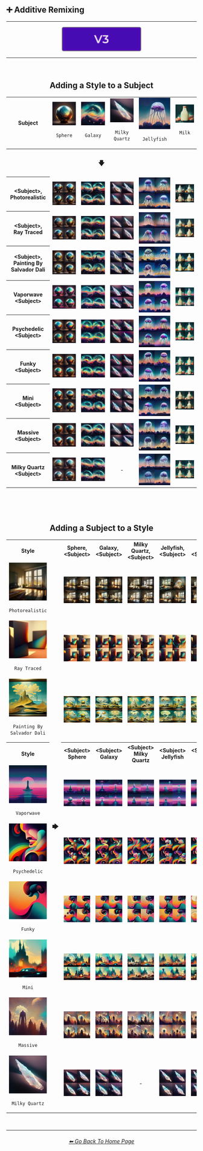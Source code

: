 <h2>➕ Additive Remixing</h2>

<hr><!--------------->

<div align="center">

[<img src="/Images/Repo_Parts/Buttons/Version_Buttons/button_version_V3_active.webp?raw=true" alt="MidJourney V3" height="64" />]()

</div>

<hr>
<br>

<div align="center">

<h2>Adding a Style to a Subject</h2>
<table>
	<tr align=center valign=middle>
		<th>Subject</th>
		<td><img src="/Images/MJ_V3/Comparison_Page_Images/Additive_Remixing/Add_Style/Sphere/Sphere_(1).webp?raw=true" /><p><code>Sphere</code></p></td>
		<td><img src="/Images/MJ_V3/Comparison_Page_Images/Additive_Remixing/Add_Style/Galaxy/Galaxy_(2).webp?raw=true" /><p><code>Galaxy</code></p></td>
		<td><img src="/Images/MJ_V3/Comparison_Page_Images/Additive_Remixing/Add_Style/Milky_Quartz/Milky_Quartz_(1).webp?raw=true" /><p><code>Milky Quartz</code></p></td>
		<td><img src="/Images/MJ_V3/Comparison_Page_Images/Additive_Remixing/Add_Style/Jellyfish/Jellyfish_(4).webp?raw=true" /><p><code>Jellyfish</code></p></td>
		<td><img src="/Images/MJ_V3/Comparison_Page_Images/Additive_Remixing/Add_Style/Milk/Milk_(4).webp?raw=true" /><p><code>Milk</code></p></td>
	</tr>
	<tr align=center valign=middle>
    	<th colspan=6><h3>🡇</h3></th>
  	</tr>
	<tr align=center valign=middle>
		<th>&#60;Subject&#62;, Photorealistic</th>
		<td><img src="/Images/MJ_V3/Comparison_Page_Images/Additive_Remixing/Add_Style/Sphere/Sphere_Photorealistic.webp?raw=true" /></td>
		<td><img src="/Images/MJ_V3/Comparison_Page_Images/Additive_Remixing/Add_Style/Galaxy/Galaxy_Photorealistic.webp?raw=true" /></td>
		<td><img src="/Images/MJ_V3/Comparison_Page_Images/Additive_Remixing/Add_Style/Milky_Quartz/Milky_Quartz_Photorealistic.webp?raw=true" /></td>
		<td><img src="/Images/MJ_V3/Comparison_Page_Images/Additive_Remixing/Add_Style/Jellyfish/Jellyfish_Photorealistic.webp?raw=true" /></td>
		<td><img src="/Images/MJ_V3/Comparison_Page_Images/Additive_Remixing/Add_Style/Milk/Milk_Photorealistic.webp?raw=true" /></td>
	</tr>
	<tr align=center valign=middle>
		<th>&#60;Subject&#62;, Ray Traced</th>
		<td><img src="/Images/MJ_V3/Comparison_Page_Images/Additive_Remixing/Add_Style/Sphere/Sphere_Ray_Traced.webp?raw=true" /></td>
		<td><img src="/Images/MJ_V3/Comparison_Page_Images/Additive_Remixing/Add_Style/Galaxy/Galaxy_Ray_Traced.webp?raw=true" /></td>
		<td><img src="/Images/MJ_V3/Comparison_Page_Images/Additive_Remixing/Add_Style/Milky_Quartz/Milky_Quartz_Ray_Traced.webp?raw=true" /></td>
		<td><img src="/Images/MJ_V3/Comparison_Page_Images/Additive_Remixing/Add_Style/Jellyfish/Jellyfish_Ray_Traced.webp?raw=true" /></td>
		<td><img src="/Images/MJ_V3/Comparison_Page_Images/Additive_Remixing/Add_Style/Milk/Milk_Ray_Traced.webp?raw=true" /></td>
	</tr>
	<tr align=center valign=middle>
		<th>&#60;Subject&#62;, Painting By Salvador Dali</th>
		<td><img src="/Images/MJ_V3/Comparison_Page_Images/Additive_Remixing/Add_Style/Sphere/Sphere_Painting_By_Salvador_Dali.webp?raw=true" /></td>
		<td><img src="/Images/MJ_V3/Comparison_Page_Images/Additive_Remixing/Add_Style/Galaxy/Galaxy_Painting_By_Salvador_Dali.webp?raw=true" /></td>
		<td><img src="/Images/MJ_V3/Comparison_Page_Images/Additive_Remixing/Add_Style/Milky_Quartz/Milky_Quartz_Painting_By_Salvador_Dali.webp?raw=true" /></td>
		<td><img src="/Images/MJ_V3/Comparison_Page_Images/Additive_Remixing/Add_Style/Jellyfish/Jellyfish_Painting_By_Salvador_Dali.webp?raw=true" /></td>
		<td><img src="/Images/MJ_V3/Comparison_Page_Images/Additive_Remixing/Add_Style/Milk/Milk_Painting_By_Salvador_Dali.webp?raw=true" /></td>
	</tr>
	<tr align=center valign=middle>
		<th>Vaporwave &#60;Subject&#62;</th>
		<td><img src="/Images/MJ_V3/Comparison_Page_Images/Additive_Remixing/Add_Style/Sphere/Vaporwave_Sphere.webp?raw=true" /></td>
		<td><img src="/Images/MJ_V3/Comparison_Page_Images/Additive_Remixing/Add_Style/Galaxy/Vaporwave_Galaxy.webp?raw=true" /></td>
		<td><img src="/Images/MJ_V3/Comparison_Page_Images/Additive_Remixing/Add_Style/Milky_Quartz/Vaporwave_Milky_Quartz.webp?raw=true" /></td>
		<td><img src="/Images/MJ_V3/Comparison_Page_Images/Additive_Remixing/Add_Style/Jellyfish/Vaporwave_Jellyfish.webp?raw=true" /></td>
		<td><img src="/Images/MJ_V3/Comparison_Page_Images/Additive_Remixing/Add_Style/Milk/Vaporwave_Milk.webp?raw=true" /></td>
	</tr>
	<tr align=center valign=middle>
		<th>Psychedelic &#60;Subject&#62;</th>
		<td><img src="/Images/MJ_V3/Comparison_Page_Images/Additive_Remixing/Add_Style/Sphere/Psychedelic_Sphere.webp?raw=true" /></td>
		<td><img src="/Images/MJ_V3/Comparison_Page_Images/Additive_Remixing/Add_Style/Galaxy/Psychedelic_Galaxy.webp?raw=true" /></td>
		<td><img src="/Images/MJ_V3/Comparison_Page_Images/Additive_Remixing/Add_Style/Milky_Quartz/Psychedelic_Milky_Quartz.webp?raw=true" /></td>
		<td><img src="/Images/MJ_V3/Comparison_Page_Images/Additive_Remixing/Add_Style/Jellyfish/Psychedelic_Jellyfish.webp?raw=true" /></td>
		<td><img src="/Images/MJ_V3/Comparison_Page_Images/Additive_Remixing/Add_Style/Milk/Psychedelic_Milk.webp?raw=true" /></td>
	</tr>
	<tr align=center valign=middle>
		<th>Funky &#60;Subject&#62;</th>
		<td><img src="/Images/MJ_V3/Comparison_Page_Images/Additive_Remixing/Add_Style/Sphere/Funky_Sphere.webp?raw=true" /></td>
		<td><img src="/Images/MJ_V3/Comparison_Page_Images/Additive_Remixing/Add_Style/Galaxy/Funky_Galaxy.webp?raw=true" /></td>
		<td><img src="/Images/MJ_V3/Comparison_Page_Images/Additive_Remixing/Add_Style/Milky_Quartz/Funky_Milky_Quartz.webp?raw=true" /></td>
		<td><img src="/Images/MJ_V3/Comparison_Page_Images/Additive_Remixing/Add_Style/Jellyfish/Funky_Jellyfish.webp?raw=true" /></td>
		<td><img src="/Images/MJ_V3/Comparison_Page_Images/Additive_Remixing/Add_Style/Milk/Funky_Milk.webp?raw=true" /></td>
	</tr>
	<tr align=center valign=middle>
		<th>Mini &#60;Subject&#62;</th>
		<td><img src="/Images/MJ_V3/Comparison_Page_Images/Additive_Remixing/Add_Style/Sphere/Mini_Sphere.webp?raw=true" /></td>
		<td><img src="/Images/MJ_V3/Comparison_Page_Images/Additive_Remixing/Add_Style/Galaxy/Mini_Galaxy.webp?raw=true" /></td>
		<td><img src="/Images/MJ_V3/Comparison_Page_Images/Additive_Remixing/Add_Style/Milky_Quartz/Mini_Milky_Quartz.webp?raw=true" /></td>
		<td><img src="/Images/MJ_V3/Comparison_Page_Images/Additive_Remixing/Add_Style/Jellyfish/Mini_Jellyfish.webp?raw=true" /></td>
		<td><img src="/Images/MJ_V3/Comparison_Page_Images/Additive_Remixing/Add_Style/Milk/Mini_Milk.webp?raw=true" /></td>
	</tr>
	<tr align=center valign=middle>
		<th>Massive &#60;Subject&#62;</th>
		<td><img src="/Images/MJ_V3/Comparison_Page_Images/Additive_Remixing/Add_Style/Sphere/Massive_Sphere.webp?raw=true" /></td>
		<td><img src="/Images/MJ_V3/Comparison_Page_Images/Additive_Remixing/Add_Style/Galaxy/Massive_Galaxy.webp?raw=true" /></td>
		<td><img src="/Images/MJ_V3/Comparison_Page_Images/Additive_Remixing/Add_Style/Milky_Quartz/Massive_Milky_Quartz.webp?raw=true" /></td>
		<td><img src="/Images/MJ_V3/Comparison_Page_Images/Additive_Remixing/Add_Style/Jellyfish/Massive_Jellyfish.webp?raw=true" /></td>
		<td><img src="/Images/MJ_V3/Comparison_Page_Images/Additive_Remixing/Add_Style/Milk/Massive_Milk.webp?raw=true" /></td>
	</tr>
	<tr align=center valign=middle>
		<th>Milky Quartz &#60;Subject&#62;</th>
		<td><img src="/Images/MJ_V3/Comparison_Page_Images/Additive_Remixing/Add_Style/Sphere/Milky_Quartz_Sphere.webp?raw=true" /></td>
		<td><img src="/Images/MJ_V3/Comparison_Page_Images/Additive_Remixing/Add_Style/Galaxy/Milky_Quartz_Galaxy.webp?raw=true" /></td>
		<td>-</td>
		<td><img src="/Images/MJ_V3/Comparison_Page_Images/Additive_Remixing/Add_Style/Jellyfish/Milky_Quartz_Jellyfish.webp?raw=true" /></td>
		<td><img src="/Images/MJ_V3/Comparison_Page_Images/Additive_Remixing/Add_Style/Milk/Milky_Quartz_Milk.webp?raw=true" /></td>
	</tr>
</table>

<br><br><br>

<h2>Adding a Subject to a Style</h2>
<table>
	<tr align=center valign=middle>
		<th>Style</th>
		<th rowspan=11><h3>🡆</h3></th>
		<th>Sphere, &#60;Subject&#62;</th>
		<th>Galaxy, &#60;Subject&#62;</th>
		<th>Milky Quartz, &#60;Subject&#62;</th>
		<th>Jellyfish, &#60;Subject&#62;</th>
		<th>Milk, &#60;Subject&#62;</th>
	</tr>
	<tr align=center valign=middle>
		<td><img src="/Images/MJ_V3/Comparison_Page_Images/Additive_Remixing/Add_Subject/Photorealistic/Photorealistic_(4).webp?raw=true" /><p><code>Photorealistic</code></p></td>
		<td><img src="/Images/MJ_V3/Comparison_Page_Images/Additive_Remixing/Add_Subject/Photorealistic/Sphere_Photorealistic.webp?raw=true" /></td>
		<td><img src="/Images/MJ_V3/Comparison_Page_Images/Additive_Remixing/Add_Subject/Photorealistic/Galaxy_Photorealistic.webp?raw=true" /></td>
		<td><img src="/Images/MJ_V3/Comparison_Page_Images/Additive_Remixing/Add_Subject/Photorealistic/Milky_Quartz_Photorealistic.webp?raw=true" /></td>
		<td><img src="/Images/MJ_V3/Comparison_Page_Images/Additive_Remixing/Add_Subject/Photorealistic/Jellyfish_Photorealistic.webp?raw=true" /></td>
		<td><img src="/Images/MJ_V3/Comparison_Page_Images/Additive_Remixing/Add_Subject/Photorealistic/Milk_Photorealistic.webp?raw=true" /></td>
	</tr>
	<tr align=center valign=middle>
		<td><img src="/Images/MJ_V3/Comparison_Page_Images/Additive_Remixing/Add_Subject/Ray_Traced/Ray_Traced_(2).webp?raw=true" /><p><code>Ray Traced</code></p></td>
		<td><img src="/Images/MJ_V3/Comparison_Page_Images/Additive_Remixing/Add_Subject/Ray_Traced/Sphere_Ray_Traced.webp?raw=true" /></td>
		<td><img src="/Images/MJ_V3/Comparison_Page_Images/Additive_Remixing/Add_Subject/Ray_Traced/Galaxy_Ray_Traced.webp?raw=true" /></td>
		<td><img src="/Images/MJ_V3/Comparison_Page_Images/Additive_Remixing/Add_Subject/Ray_Traced/Milky_Quartz_Ray_Traced.webp?raw=true" /></td>
		<td><img src="/Images/MJ_V3/Comparison_Page_Images/Additive_Remixing/Add_Subject/Ray_Traced/Jellyfish_Ray_Traced.webp?raw=true" /></td>
		<td><img src="/Images/MJ_V3/Comparison_Page_Images/Additive_Remixing/Add_Subject/Ray_Traced/Milk_Ray_Traced.webp?raw=true" /></td>
	</tr>
	<tr align=center valign=middle>
		<td><img src="/Images/MJ_V3/Comparison_Page_Images/Additive_Remixing/Add_Subject/Painting_By_Salvador_Dali/Painting_By_Salvador_Dali_(4).webp?raw=true" /><p><code>Painting By Salvador Dali</code></p></td>
		<td><img src="/Images/MJ_V3/Comparison_Page_Images/Additive_Remixing/Add_Subject/Painting_By_Salvador_Dali/Sphere_Painting_By_Salvador_Dali.webp?raw=true" /></td>
		<td><img src="/Images/MJ_V3/Comparison_Page_Images/Additive_Remixing/Add_Subject/Painting_By_Salvador_Dali/Galaxy_Painting_By_Salvador_Dali.webp?raw=true" /></td>
		<td><img src="/Images/MJ_V3/Comparison_Page_Images/Additive_Remixing/Add_Subject/Painting_By_Salvador_Dali/Milky_Quartz_Painting_By_Salvador_Dali.webp?raw=true" /></td>
		<td><img src="/Images/MJ_V3/Comparison_Page_Images/Additive_Remixing/Add_Subject/Painting_By_Salvador_Dali/Jellyfish_Painting_By_Salvador_Dali.webp?raw=true" /></td>
		<td><img src="/Images/MJ_V3/Comparison_Page_Images/Additive_Remixing/Add_Subject/Painting_By_Salvador_Dali/Milk_Painting_By_Salvador_Dali.webp?raw=true" /></td>
	</tr>
	<tr align=center valign=middle>
		<th>Style</th>
		<th>&#60;Subject&#62; Sphere</th>
		<th>&#60;Subject&#62; Galaxy</th>
		<th>&#60;Subject&#62; Milky Quartz</th>
		<th>&#60;Subject&#62; Jellyfish</th>
		<th>&#60;Subject&#62; Milk</th>
	</tr>
	<tr align=center valign=middle>
		<td><img src="/Images/MJ_V3/Comparison_Page_Images/Additive_Remixing/Add_Subject/Vaporwave/Vaporwave_(4).webp?raw=true" /><p><code>Vaporwave</code></p></td>
		<td><img src="/Images/MJ_V3/Comparison_Page_Images/Additive_Remixing/Add_Subject/Vaporwave/Vaporwave_Sphere.webp?raw=true" /></td>
		<td><img src="/Images/MJ_V3/Comparison_Page_Images/Additive_Remixing/Add_Subject/Vaporwave/Vaporwave_Galaxy.webp?raw=true" /></td>
		<td><img src="/Images/MJ_V3/Comparison_Page_Images/Additive_Remixing/Add_Subject/Vaporwave/Vaporwave_Milky_Quartz.webp?raw=true" /></td>
		<td><img src="/Images/MJ_V3/Comparison_Page_Images/Additive_Remixing/Add_Subject/Vaporwave/Vaporwave_Jellyfish.webp?raw=true" /></td>
		<td><img src="/Images/MJ_V3/Comparison_Page_Images/Additive_Remixing/Add_Subject/Vaporwave/Vaporwave_Milk.webp?raw=true" /></td>
	</tr>
	<tr align=center valign=middle>
		<td><img src="/Images/MJ_V3/Comparison_Page_Images/Additive_Remixing/Add_Subject/Psychedelic/Psychedelic_(4).webp?raw=true" /><p><code>Psychedelic</code></p></td>
		<td><img src="/Images/MJ_V3/Comparison_Page_Images/Additive_Remixing/Add_Subject/Psychedelic/Psychedelic_Sphere.webp?raw=true" /></td>
		<td><img src="/Images/MJ_V3/Comparison_Page_Images/Additive_Remixing/Add_Subject/Psychedelic/Psychedelic_Galaxy.webp?raw=true" /></td>
		<td><img src="/Images/MJ_V3/Comparison_Page_Images/Additive_Remixing/Add_Subject/Psychedelic/Psychedelic_Milky_Quartz.webp?raw=true" /></td>
		<td><img src="/Images/MJ_V3/Comparison_Page_Images/Additive_Remixing/Add_Subject/Psychedelic/Psychedelic_Jellyfish.webp?raw=true" /></td>
		<td><img src="/Images/MJ_V3/Comparison_Page_Images/Additive_Remixing/Add_Subject/Psychedelic/Psychedelic_Milk.webp?raw=true" /></td>
	</tr>
	<tr align=center valign=middle>
		<td><img src="/Images/MJ_V3/Comparison_Page_Images/Additive_Remixing/Add_Subject/Funky/Funky_(3).webp?raw=true" /><p><code>Funky</code></p></td>
		<td><img src="/Images/MJ_V3/Comparison_Page_Images/Additive_Remixing/Add_Subject/Funky/Funky_Sphere.webp?raw=true" /></td>
		<td><img src="/Images/MJ_V3/Comparison_Page_Images/Additive_Remixing/Add_Subject/Funky/Funky_Galaxy.webp?raw=true" /></td>
		<td><img src="/Images/MJ_V3/Comparison_Page_Images/Additive_Remixing/Add_Subject/Funky/Funky_Milky_Quartz.webp?raw=true" /></td>
		<td><img src="/Images/MJ_V3/Comparison_Page_Images/Additive_Remixing/Add_Subject/Funky/Funky_Jellyfish.webp?raw=true" /></td>
		<td><img src="/Images/MJ_V3/Comparison_Page_Images/Additive_Remixing/Add_Subject/Funky/Funky_Milk.webp?raw=true" /></td>
	</tr>
	<tr align=center valign=middle>
		<td><img src="/Images/MJ_V3/Comparison_Page_Images/Additive_Remixing/Add_Subject/Mini/Mini_(4).webp?raw=true" /><p><code>Mini</code></p></td>
		<td><img src="/Images/MJ_V3/Comparison_Page_Images/Additive_Remixing/Add_Subject/Mini/Mini_Sphere.webp?raw=true" /></td>
		<td><img src="/Images/MJ_V3/Comparison_Page_Images/Additive_Remixing/Add_Subject/Mini/Mini_Galaxy.webp?raw=true" /></td>
		<td><img src="/Images/MJ_V3/Comparison_Page_Images/Additive_Remixing/Add_Subject/Mini/Mini_Milky_Quartz.webp?raw=true" /></td>
		<td><img src="/Images/MJ_V3/Comparison_Page_Images/Additive_Remixing/Add_Subject/Mini/Mini_Jellyfish.webp?raw=true" /></td>
		<td><img src="/Images/MJ_V3/Comparison_Page_Images/Additive_Remixing/Add_Subject/Mini/Mini_Milk.webp?raw=true" /></td>
	</tr>
	<tr align=center valign=middle>
		<td><img src="/Images/MJ_V3/Comparison_Page_Images/Additive_Remixing/Add_Subject/Massive/Massive_(1).webp?raw=true" /><p><code>Massive</code></p></td>
		<td><img src="/Images/MJ_V3/Comparison_Page_Images/Additive_Remixing/Add_Subject/Massive/Massive_Sphere.webp?raw=true" /></td>
		<td><img src="/Images/MJ_V3/Comparison_Page_Images/Additive_Remixing/Add_Subject/Massive/Massive_Galaxy.webp?raw=true" /></td>
		<td><img src="/Images/MJ_V3/Comparison_Page_Images/Additive_Remixing/Add_Subject/Massive/Massive_Milky_Quartz.webp?raw=true" /></td>
		<td><img src="/Images/MJ_V3/Comparison_Page_Images/Additive_Remixing/Add_Subject/Massive/Massive_Jellyfish.webp?raw=true" /></td>
		<td><img src="/Images/MJ_V3/Comparison_Page_Images/Additive_Remixing/Add_Subject/Massive/Massive_Milk.webp?raw=true" /></td>
	</tr>
	<tr align=center valign=middle>
		<td><img src="/Images/MJ_V3/Comparison_Page_Images/Additive_Remixing/Add_Subject/Milky_Quartz/Milky_Quartz_(1).webp?raw=true" /><p><code>Milky Quartz</code></p></td>
		<td><img src="/Images/MJ_V3/Comparison_Page_Images/Additive_Remixing/Add_Subject/Milky_Quartz/Milky_Quartz_Sphere.webp?raw=true" /></td>
		<td><img src="/Images/MJ_V3/Comparison_Page_Images/Additive_Remixing/Add_Subject/Milky_Quartz/Milky_Quartz_Galaxy.webp?raw=true" /></td>
		<td>-</td>
		<td><img src="/Images/MJ_V3/Comparison_Page_Images/Additive_Remixing/Add_Subject/Milky_Quartz/Milky_Quartz_Jellyfish.webp?raw=true" /></td>
		<td><img src="/Images/MJ_V3/Comparison_Page_Images/Additive_Remixing/Add_Subject/Milky_Quartz/Milky_Quartz_Milk.webp?raw=true" /></td>
	</tr>
</table>

</div>


<br>

<hr><!--------------->
<div align="center">
<h6><a href="/README.md">⬅ Go Back To Home Page</a></h6>
</div>